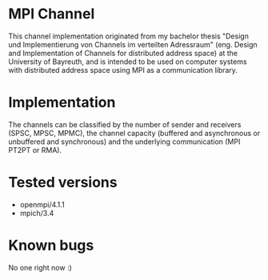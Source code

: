 # MPI Channel #

This channel implementation originated from my bachelor thesis "Design und Implementierung von Channels im
verteilten Adressraum" (eng. Design and Implementation of Channels for distributed address space) at the University of 
Bayreuth, and is intended to be used on computer systems with distributed address space using MPI as a communication library.

# Implementation #

The channels can be classified by the number of sender and receivers (SPSC, MPSC, MPMC), the channel capacity (buffered
and asynchronous or unbuffered and synchronous) and the underlying communication (MPI PT2PT or RMA).

# Tested versions #

- openmpi/4.1.1
- mpich/3.4 

# Known bugs #

No one right now :)